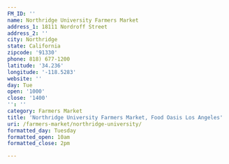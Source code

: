 ```yaml
---
FM_ID: ''
name: Northridge University Farmers Market
address_1: 18111 Nordroff Street
address_2: ''
city: Northridge
state: California
zipcode: '91330'
phone: 818) 677-1200
latitude: '34.236'
longitude: '-118.5283'
website: ''
day: Tue
open: '1000'
close: '1400'
'': ''
category: Farmers Market
title: 'Northridge University Farmers Market, Food Oasis Los Angeles'
uri: /farmers-market/northridge-university/
formatted_day: Tuesday
formatted_open: 10am
formatted_close: 2pm

---
```

